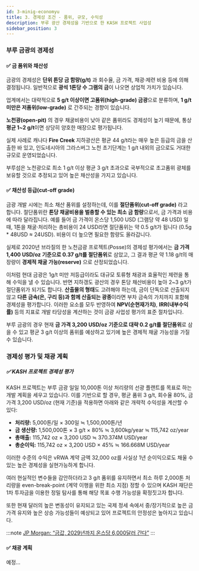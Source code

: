 ```yaml
---
id: 3-minig-economyu
title: 3. 경제성 조건 - 품위, 규모, 수익성
description: 부루 광산 경제성을 기반으로 한 KASH 프로젝트 사업성
sidebar_position: 3
---
```


### 부루 금광의 경제성

#### ✅ 금 품위와 채산성

금광의 경제성은 **단위 톤당 금 함량(g/t)** 과 회수율, 금 가격, 채광·제련 비용 등에 의해 결정됩니다. 일반적으로 **광석 1톤당 수 그램의 금**이 나오면 상업적 가치가 있습니다. 

업계에서는 대략적으로 **5 g/t 이상이면 고품위(high-grade) 금광**으로 분류하며, **1 g/t 미만은 저품위(low-grade)** 로 간주되는 경향이 있습니다. 

**노천광(open-pit)** 의 경우 채굴비용이 낮아 같은 품위라도 경제성이 높기 때문에, 통상 **평균 1~2 g/t**이면 상당히 양호한 매장으로 평가됩니다. 

실제 사례로 캐나다 **Fire Creek** 지하광산은 평균 44 g/t라는 매우 높은 등급의 금을 산출한 바 있고, 인도네시아의 그라스버그 노천 초기단계는 1 g/t 내외의 금으로도 거대한 규모로 운영되었습니다.  

부루섬은 노천광으로 최소 1 g/t 이상 평균 3 g/t 초과으로 국부적으로 초고품위 광체를 보유할 것으로 추정되고 있어 높은 채산성을 가지고 있습니다.

#### ✅ 채산성 등급(cut-off grade)

금광 개발 시에는 최소 채산 품위를 설정하는데, 이를 **절단품위(cut-off grade)** 라고 합니다. 절단품위란 **톤당 채굴비용을 벌충할 수 있는 최소 금 함량**으로서, 금 가격과 비용에 따라 달라집니다. 
예를 들어 금 가격이 온스당 1,500 USD (그램당 약 48 USD) 일 때, 1톤을 채굴·처리하는 총비용이 24 USD라면 절단품위는 약 0.5 g/t가 됩니다 (0.5g * 48USD ≈ 24USD). 비용이 더 높으면 필요한 함량도 올라갑니다.

실제로 2020년 브라질의 한 노천금광 프로젝트(Posse)의 경제성 평가에서는 **금 가격 1,400 USD/oz 기준으로 0.37 g/t를 절단품위**로 삼았고, 그 결과 평균 약 1.18 g/t의 매장량이 **경제적 채굴 가능(reserve)** 으로 산정되었습니다. 

이처럼 현대 금광은 1g/t 미만 저등급이라도 대규모 토류형 채광과 효율적인 제련을 통해 수익을 낼 수 있습니다. 반면 지하갱도 광산의 경우 톤당 채산비용이 높아 2~3 g/t가 절단품위가 되기도 합니다. **산출물의 형태**도 고려해야 하는데, 금이 단독으로 산출되지 않고 **다른 금속(은, 구리 등)과 함께 산출되는 광종**이라면 부차 금속의 가치까지 포함해 경제성을 평가합니다. 이러한 요소를 모두 반영하여 **NPV(순현재가치)**, **IRR(내부수익률)** 등의 지표로 개발 타당성을 계산하는 것이 금광 사업성 평가의 표준 절차입니다.

부루 금광의 경우 현재 **금 가격 3,200 USD/oz 기준으로 대략 0.2 g/t를 절단품위**로 삼을 수 있고 평균 3 g/t 이상의 품위를 예상하고 있기에 높은 경제적 채굴 가능성을 가질 수 있습니다.

### 경제성 평가 및 채광 계획

##### ✅ KASH 프로젝트 경제성 평가

KASH 프로젝트는 부루 금광 일일 10,000톤 이상 처리량의 선광 플랜트를 목표로 하는 개발 계획을 세우고 있습니다. 이를 기반으로 할 경우, 평균 품위 3 g/t, 회수율 80%, 금 가격 3,200 USD/oz (현재 기준)을 적용하면 아래와 같은 개략적 수익성을 계산할 수 있다:

- **처리량:** 5,000톤/일 × 300일 ≒ 1,500,000톤/년
- **금 생산량:** 1,500,000톤 × 3 g/t × 80% ≒ 3,600kg/year ≒ 115,742 oz/year
- **총매출:** 115,742 oz × 3,200 USD ≒ 370.374M USD/year
- **총순이익:** 115,742 oz × 3,200 USD × 45%  ≒ 166.668M USD/year

이러한 수준의 수익은 vRWA 계약 금액 32,000 oz를 사실상 1년 순이익으로도 채울 수 있는 높은 경제성을 실현가능하게 합니다. 

여러 현실적인 변수들을 감안하더라고 3 g/t 품위를 유지하면서 최소 하루 2,000톤 처리량을 even-break-point (계약 이행을 위한 최소 지점) 정할 수 있으며 KASH 재단은 1차 투자금을 이용한 정밀 탐사를 통해 해당 목표 수행 가능성을 확정짓고자 합니다.

또한 현재 달러의 높은 변동성이 유지되고 있는 국제 정세 속에서 중/장기적으로 높은 금가격 유지와 높은 상승 가능성들이 예상되고 있어 프로젝트의 안정성은 높아지고 있습니다.

:::note
[JP Morgan: “금값, 2029년까지 온스당 6,000달러 간다”](https://youtube.com/watch?v=QbRgFpJoujg&si=TyjmqkE8G_5o2y0Z)
:::

#### ✅ 채광 계획

예정...